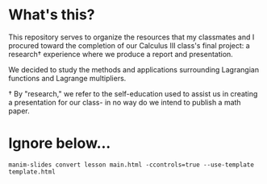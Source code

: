 # What's this?
 
This repository serves to organize the resources that my classmates and I procured toward the completion of our Calculus III class's final project: a research† experience where we produce a report and presentation.

We decided to study the methods and applications surrounding Lagrangian functions and Lagrange multipliers.

† By "research," we refer to the self-education used to assist us in creating a presentation for our class- in no way do we intend to publish a math paper.

# Ignore below...
```console
manim-slides convert lesson main.html -ccontrols=true --use-template template.html
```
